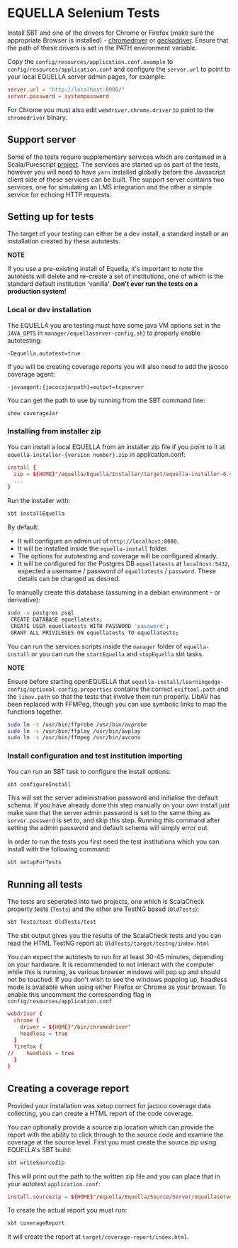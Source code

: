 # EQUELLA Selenium Tests

Install SBT and one of the drivers for Chrome or Firefox (make sure the appropriate Browser is installed) -
[chromedriver](https://sites.google.com/a/chromium.org/chromedriver/) or [geckodriver](https://github.com/mozilla/geckodriver/releases).
Ensure that the path of these drivers is set in the PATH environment variable.

Copy the `config/resources/application.conf.example` to `config/resources/application.conf` and
configure the `server.url` to point to your local EQUELLA server admin pages, for example:

```conf
server.url = "http://localhost:8080/"
server.password = systempassword
```

For Chrome you must also edit `webdriver.chrome.driver` to point to the `chromedriver` binary.


## Support server

Some of the tests require supplementary services which are contained in a Scala/Purescript [project](IntegTester/).
The services are started up as part of the tests, however you will need to have `yarn` installed globally before
the Javascript client side of these services can be built. The support server contains two services, one for simulating an LMS integration and the other a simple service for echoing HTTP requests.

## Setting up for tests

The target of your testing can either be a dev install, a standard install or an installation
created by these autotests.

**NOTE**

If you use a pre-existing install of Equella, it's important to note the autotests will
delete and re-create a set of institutions, one of which is the standard default institution 'vanilla'.
**Don't ever run the tests on a production system!**

### Local or dev installation

The EQUELLA you are testing must have some java VM options set in the `JAVA_OPTS` in `manager/equellaserver-config.sh`) to properly enable autotesting:

```
-Dequella.autotest=true
```

If you will be creating coverage reports you will also need to add the jacoco coverage agent:

```
-javaagent:{jacocojarpath}=output=tcpserver
```

You can get the path to use by running from the SBT command line:

```sbt
show coverageJar
```

### Installing from installer zip

You can install a local EQUELLA from an installer zip file if you point to it at `equella-installer-{version number}.zip` in application.conf:

```conf
install {
  zip = ${HOME}"/equella/Equella/Installer/target/equella-installer-6.4.zip"
  ...
}
```

Run the installer with:

```bash
sbt installEquella
```

By default:
* It will configure an admin url of `http://localhost:8080`.
* It will be installed inside the `equella-install` folder.
* The options for autotesting and coverage will be configured already.
* It will be configured for the Postgres DB `equellatests` at `localhost:5432`, expected a username / password of `equellatests` / `password`.  These details can be changed as desired.

To manually create this database (assuming in a debian environment - or derivative):

```bash
sudo -u postgres psql
 CREATE DATABASE equellatests;
 CREATE USER equellatests WITH PASSWORD 'password';
 GRANT ALL PRIVILEGES ON equellatests TO equellatests; 
```

You can run the services scripts inside the `manager` folder of `equella-install` or you can run the `startEquella` and `stopEquella` sbt tasks.

**NOTE**

Ensure before starting openEQUELLA that `equella-install/learningedge-config/optional-config.properties` contains the correct `exiftool.path` and the `libav.path` so that the tests that 
involve them run properly. LibAV has been replaced with FFMPeg, though you can use symbolic links to map the functions together. 

```bash
sudo ln -s /usr/bin/ffprobe /usr/bin/avprobe
sudo ln -s /usr/bin/ffplay /usr/bin/avplay
sudo ln -s /usr/bin/ffmpeg /usr/bin/avconv
```

### Install configuration and test institution importing

You can run an SBT task to configure the install options:

```bash
sbt configureInstall
```

This will set the server administration password and initialise the default schema.
If you have already done this step manually on your own install just make sure that the server admin password is set to the same thing
as `server.password` is set to, and skip this step. Running this command after setting the admin password and default schema will simply error out.

In order to run the tests you first need the test institutions which you can install with the following command:

```bash
sbt setupForTests
```

## Running all tests

The tests are seperated into two projects, one which is ScalaCheck property
tests (`Tests`) and the other are TestNG based (`OldTests`):

```bash
sbt Tests/test OldTests/test
```

The sbt output gives you the results of the ScalaCheck tests and you can read the HTML TestNG report at:
`OldTests/target/testng/index.html`

You can expect the autotests to run for at least 30-45 minutes, depending on your hardware. It is recommended to not interact with the computer while this is running, as various browser windows will pop up and should not be touched.
If  you don't wish to see the windows popping up, headless mode is available when using either Firefox or Chrome as your browser. To enable this uncomment the corresponding flag in `config/resources/application.conf`

```conf
webdriver {
  chrome {
    driver = ${HOME}"/bin/chromedriver"
    headless = true
  }
  firefox {
//    headless = true
  }
}
```

## Creating a coverage report

Provided your installation was setup correct for jacoco coverage data collecting, you can create a HTML
report of the code coverage.

You can optionally provide a source zip location which can provide the report with the ability to click through to the source code
and examine the coverage at the source level. First you must create the source zip using EQUELLA's SBT build:

```bash
sbt writeSourceZip
```

This will print out the path to the written zip file and you can place that in your autotest `application.conf`:

```conf
install.sourcezip = ${HOME}"/equella/Equella/Source/Server/equellaserver/target/equella-sources.zip"
```

To create the actual report you must run:

```bash
sbt coverageReport
```

It will create the report at `target/coverage-report/index.html`.
